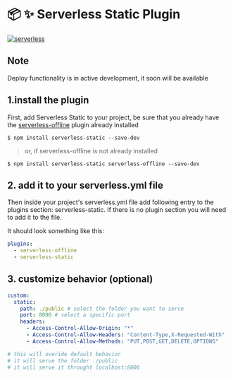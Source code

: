 # :package: :sparkles: Serverless Static Plugin
[![serverless](http://public.serverless.com/badges/v3.svg)](http://www.serverless.com)

## Note

Deploy functionality is in active development, it soon will be available

## 1.install the plugin

First, add Serverless Static to your project, be sure that you already have the [serverless-offline](https://github.com/dherault/serverless-offline) plugin already installed

```
$ npm install serverless-static --save-dev
```

> or, if serverless-offline is not already installed

```
$ npm install serverless-static serverless-offline --save-dev
```

## 2. add it to your serverless.yml file

Then inside your project's serverless.yml file add following entry to the plugins section: serverless-static. If there is no plugin section you will need to add it to the file.

It should look something like this:

```YAML
plugins:
  - serverless-offline
  - serverless-static
```

## 3. customize behavior (optional)

```YAML
custom:
  static:
    path: ./public # select the folder you want to serve
    port: 8000 # select a specific port
    headers:
      - Access-Control-Allow-Origin: "*"
      - Access-Control-Allow-Headers: "Content-Type,X-Requested-With"
      - Access-Control-Allow-Methods: "PUT,POST,GET,DELETE,OPTIONS"

# this will overide default behavior
# it will serve the folder ./public
# it will serve it throught localhost:8000
```

<!-- ## Todo

- [ ] support for serving multiple directories
- [ ] deploy / sync folder and bucket -->
